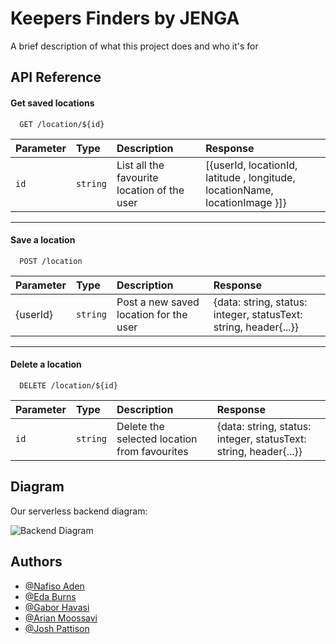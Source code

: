 
# Keepers Finders by JENGA

A brief description of what this project does and who it's for


## API Reference

#### Get saved locations

```
  GET /location/${id}
```

| Parameter | Type     | Description                       | Response 
| :-------- | :------- | :-------------------------------- | :-------------------- |
| `id`      | `string` |  List all the favourite location of the user | [{userId, locationId, latitude , longitude, locationName, locationImage }]} | 

---

#### Save a location

```
  POST /location
```

| Parameter | Type     | Description                       | Response 
| :-------- | :------- | :-------------------------------- | :-------------------- |
| {userId}      | `string` |  Post a new saved location for the user |  {data: string, status: integer, statusText: string, header{...}} | 

---

#### Delete a location

```
  DELETE /location/${id}
```

| Parameter | Type     | Description                       | Response 
| :-------- | :------- | :-------------------------------- | :-------------------- |
| `id`      | `string` |  Delete the selected location from favourites |  {data: string, status: integer, statusText: string, header{...}} | 




## Diagram

Our serverless backend diagram:

![Backend Diagram](https://i.ibb.co/zQjr6XT/diagram.png)


## Authors

- [@Nafiso Aden](https://github.com/nafisoaden97)
- [@Eda Burns](https://github.com/smurfeda)
- [@Gabor Havasi](https://github.com/Szfinx5)
- [@Arian Moossavi](https://github.com/Dinomouse)
- [@Josh Pattison](https://github.com/pattisoj)

